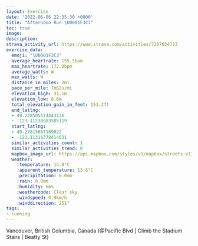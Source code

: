 ```yaml
---
layout: Exercise
date: '2022-06-06 22:35:30 +0000'
title: "Afternoon Run \U0001F3C3"
toc: true
image:
description:
strava_activity_url: https://www.strava.com/activities/7267034723
exercise_data:
  emoji: "\U0001F3C3"
  average_heartrate: 155.5bpm
  max_heartrate: 172.0bpm
  average_watts: W
  max_watts: W
  distance_in_miles: 2mi
  pace_per_mile: 7m52s/mi
  elevation_high: 31.1m
  elevation_low: 8.6m
  total_elevation_gain_in_feet: 151.2ft
  end_latlng:
  - 49.278505174443126
  - -123.11230983585119
  start_latlng:
  - 49.27815657109022
  - -123.11316378414631
  similar_activities_count: 1
  similar_activities_trend: 0
  mapbox_image_url: https://api.mapbox.com/styles/v1/mapbox/streets-v11/static/path-5+787af2-1.0(mswkHhplnVcAuBa%40mAy%40aAQYo%40wAQY_AgAOKI%40KNg%40dAe%40p%40%5Dt%40kApBOPIFQ%3FIEWUg%40u%40s%40qAeDaGQc%40CO%40WFQFKJGPAFB%60%40Rj%40R%5ERf%40%5C%60%40%60%40rIrNb%40~%40%5Cj%40%60AzAv%40v%40VZPb%40l%40bBd%40z%40zCxEJLN%40TMPQv%40cBLg%40%3F%5BA_%40Ge%40I%5D%5Bw%40SWOMo%40YOMO%5BCO%40IFGNIt%40QjAAn%40Gh%40Bd%40ODAJFn%40t%40RHFCZc%40LK%40a%40DMh%40w%40Ja%40%3F%5DEe%40c%40cB%40y%40Jk%40%3FWEQO%5DMOQOy%40k%40yAuBu%40q%40WI%5D%40YJYRe%40n%40s%40t%40i%40%7C%40QP%5BTIPAd%40HxBB%5CX~ACRYt%40ATJb%40b%40nA%40PSh%40Yl%40%5Bd%40ONOJUBQCQEOKMSeBqDOc%40CYDc%40LW~%40kAdAgA),pin-s-s+e5b22e(-123.11317,49.27815),pin-s-f+89ae00(-123.11231000000004,49.278499999999994)/auto/800x800?access_token=pk.eyJ1Ijoiam9zaGJlY2ttYW4iLCJhIjoiY205eWR2aDd1MWZ6djJrbXc4a3M0bWZleiJ9.XiG9OWkNcZk2QzjJbxLB4A
  weather:
    :temperature: 14.9°C
    :apparent_temperature: 13.6°C
    :precipitation: 0.0mm
    :rain: 0.0mm
    :humidity: 66%
    :weathercode: Clear sky
    :windspeed: 9.9km/h
    :winddirection: 251°
tags:
- running
---
```

Vancouver, British Columbia, Canada (@Pacific Blvd | Climb the Stadium Stairs | Beatty St)

